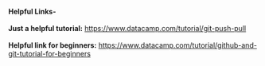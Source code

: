 **Helpful Links-** <br>
<br>
**Just a helpful tutorial:**  https://www.datacamp.com/tutorial/git-push-pull<br>
<br>
**Helpful link for beginners:** https://www.datacamp.com/tutorial/github-and-git-tutorial-for-beginners
